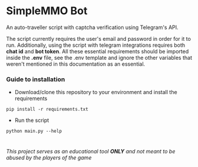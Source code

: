# SimpleMMO Bot

An auto-traveller script with captcha verification using Telegram's API.

The script currently requires the user's email and password in order for it to run. Additionally, using the script with telegram integrations requires both **chat id** and **bot token**. All these essential requirements should be imported inside the **.env** file, see the .env template and ignore the other variables that weren't mentioned in this documentation as an essential.

### Guide to installation 
* Download/clone this repository to your environment and install the requirements
```
pip install -r requirements.txt
```
* Run the script
```
python main.py --help
```

#
*This project serves as an educational tool **ONLY** and not meant to be abused by the players of the game*